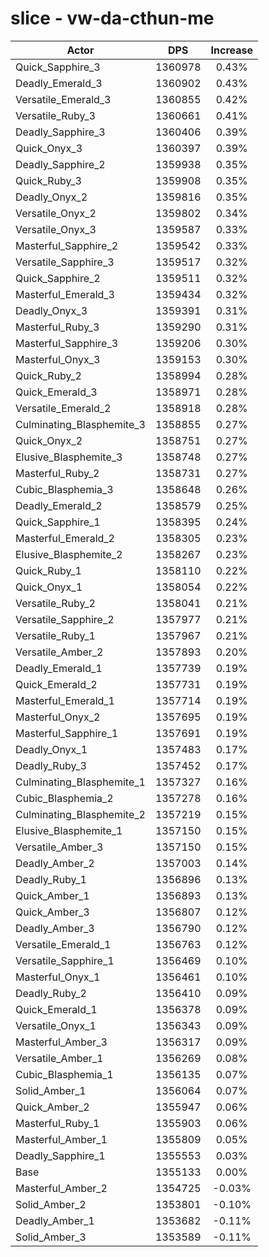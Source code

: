 # slice - vw-da-cthun-me
| Actor | DPS | Increase |
|---|:---:|:---:|
|Quick_Sapphire_3|1360978|0.43%|
|Deadly_Emerald_3|1360902|0.43%|
|Versatile_Emerald_3|1360855|0.42%|
|Versatile_Ruby_3|1360661|0.41%|
|Deadly_Sapphire_3|1360406|0.39%|
|Quick_Onyx_3|1360397|0.39%|
|Deadly_Sapphire_2|1359938|0.35%|
|Quick_Ruby_3|1359908|0.35%|
|Deadly_Onyx_2|1359816|0.35%|
|Versatile_Onyx_2|1359802|0.34%|
|Versatile_Onyx_3|1359587|0.33%|
|Masterful_Sapphire_2|1359542|0.33%|
|Versatile_Sapphire_3|1359517|0.32%|
|Quick_Sapphire_2|1359511|0.32%|
|Masterful_Emerald_3|1359434|0.32%|
|Deadly_Onyx_3|1359391|0.31%|
|Masterful_Ruby_3|1359290|0.31%|
|Masterful_Sapphire_3|1359206|0.30%|
|Masterful_Onyx_3|1359153|0.30%|
|Quick_Ruby_2|1358994|0.28%|
|Quick_Emerald_3|1358971|0.28%|
|Versatile_Emerald_2|1358918|0.28%|
|Culminating_Blasphemite_3|1358855|0.27%|
|Quick_Onyx_2|1358751|0.27%|
|Elusive_Blasphemite_3|1358748|0.27%|
|Masterful_Ruby_2|1358731|0.27%|
|Cubic_Blasphemia_3|1358648|0.26%|
|Deadly_Emerald_2|1358579|0.25%|
|Quick_Sapphire_1|1358395|0.24%|
|Masterful_Emerald_2|1358305|0.23%|
|Elusive_Blasphemite_2|1358267|0.23%|
|Quick_Ruby_1|1358110|0.22%|
|Quick_Onyx_1|1358054|0.22%|
|Versatile_Ruby_2|1358041|0.21%|
|Versatile_Sapphire_2|1357977|0.21%|
|Versatile_Ruby_1|1357967|0.21%|
|Versatile_Amber_2|1357893|0.20%|
|Deadly_Emerald_1|1357739|0.19%|
|Quick_Emerald_2|1357731|0.19%|
|Masterful_Emerald_1|1357714|0.19%|
|Masterful_Onyx_2|1357695|0.19%|
|Masterful_Sapphire_1|1357691|0.19%|
|Deadly_Onyx_1|1357483|0.17%|
|Deadly_Ruby_3|1357452|0.17%|
|Culminating_Blasphemite_1|1357327|0.16%|
|Cubic_Blasphemia_2|1357278|0.16%|
|Culminating_Blasphemite_2|1357219|0.15%|
|Elusive_Blasphemite_1|1357150|0.15%|
|Versatile_Amber_3|1357150|0.15%|
|Deadly_Amber_2|1357003|0.14%|
|Deadly_Ruby_1|1356896|0.13%|
|Quick_Amber_1|1356893|0.13%|
|Quick_Amber_3|1356807|0.12%|
|Deadly_Amber_3|1356790|0.12%|
|Versatile_Emerald_1|1356763|0.12%|
|Versatile_Sapphire_1|1356469|0.10%|
|Masterful_Onyx_1|1356461|0.10%|
|Deadly_Ruby_2|1356410|0.09%|
|Quick_Emerald_1|1356378|0.09%|
|Versatile_Onyx_1|1356343|0.09%|
|Masterful_Amber_3|1356317|0.09%|
|Versatile_Amber_1|1356269|0.08%|
|Cubic_Blasphemia_1|1356135|0.07%|
|Solid_Amber_1|1356064|0.07%|
|Quick_Amber_2|1355947|0.06%|
|Masterful_Ruby_1|1355903|0.06%|
|Masterful_Amber_1|1355809|0.05%|
|Deadly_Sapphire_1|1355553|0.03%|
|Base|1355133|0.00%|
|Masterful_Amber_2|1354725|-0.03%|
|Solid_Amber_2|1353801|-0.10%|
|Deadly_Amber_1|1353682|-0.11%|
|Solid_Amber_3|1353589|-0.11%|

